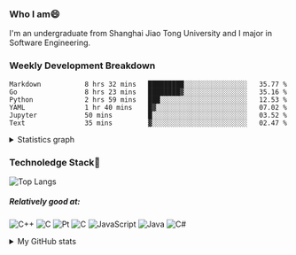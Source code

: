 ### Who I am😄
I'm an undergraduate from Shanghai Jiao Tong University and I major in Software Engineering.

### Weekly Development Breakdown
<!--START_SECTION:waka-->

```text
Markdown           8 hrs 32 mins   █████████░░░░░░░░░░░░░░░░   35.77 %
Go                 8 hrs 23 mins   ████████▓░░░░░░░░░░░░░░░░   35.16 %
Python             2 hrs 59 mins   ███░░░░░░░░░░░░░░░░░░░░░░   12.53 %
YAML               1 hr 40 mins    █▓░░░░░░░░░░░░░░░░░░░░░░░   07.02 %
Jupyter            50 mins         █░░░░░░░░░░░░░░░░░░░░░░░░   03.52 %
Text               35 mins         ▓░░░░░░░░░░░░░░░░░░░░░░░░   02.47 %
```

<!--END_SECTION:waka-->
<details>
  <summary>Statistics graph</summary>
  <p align="center">
    <img src="https://wakatime.com/share/@c0fc2eae-3121-4f9e-8064-2a0f57352f62/e973be70-27aa-421b-88f5-96824ac76947.svg" height="300em"/>
    <img src="https://wakatime.com/share/@c0fc2eae-3121-4f9e-8064-2a0f57352f62/602e3ec4-11ce-4368-87bc-684fd89aaebb.svg" height="300em"/>
  </p>
</details>

### Technoledge Stack🤔

![Top Langs](https://github-readme-stats.vercel.app/api/top-langs/?username=Okabe-Rintarou-0&layout=compact&langs_count=8&hide=TeX,Makefile,CMake,Perl,Shell&theme=dracula)

##### Relatively good at:

<img alt="C++" src="https://img.shields.io/badge/c++-%2300599C.svg?style=for-the-badge&logo=c%2B%2B&logoColor=white"/> <img alt="C" src="https://img.shields.io/badge/c-%2300599C.svg?style=for-the-badge&logo=c&logoColor=white"/> <img alt="Pt" src="https://img.shields.io/badge/Go-00ADD8?style=for-the-badge&logo=go&logoColor=white"/>  <img alt="C" src="https://img.shields.io/badge/Python-3776AB?style=for-the-badge&logo=python&logoColor=white"/> <img alt="JavaScript" src="https://img.shields.io/badge/javascript-%23323330.svg?style=for-the-badge&logo=javascript&logoColor=%23F7DF1E"/> <img alt="Java" src="https://img.shields.io/badge/java-%23ED8B00.svg?style=for-the-badge&logo=java&logoColor=white"/>
<img alt="C#" src="https://img.shields.io/badge/C%23-239120?style=for-the-badge&logo=c-sharp&logoColor=white"/> 

<details>
  <summary>My GitHub stats</summary>
  <img src = "https://github-readme-stats.vercel.app/api?username=Okabe-Rintarou-0&show_icons=true&theme=dracula" />
</details>

